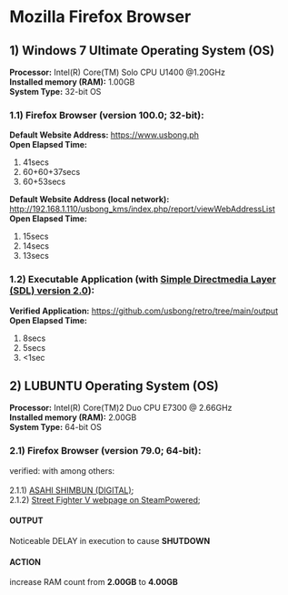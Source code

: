 # Mozilla Firefox Browser

## 1) Windows 7 Ultimate Operating System (OS)
<b>Processor:</b> Intel(R) Core(TM) Solo CPU U1400 @1.20GHz<br/>
<b>Installed memory (RAM):</b> 1.00GB<br/>
<b>System Type:</b> 32-bit OS<br/>

### 1.1) Firefox Browser (version 100.0; 32-bit):
<b>Default Website Address:</b> https://www.usbong.ph<br/>
<b>Open Elapsed Time:</b><br/> 
1) 41secs<br/>
2) 60+60+37secs<br/>
3) 60+53secs<br/>

<b>Default Website Address (local network):</b> http://192.168.1.110/usbong_kms/index.php/report/viewWebAddressList<br/>
<b>Open Elapsed Time:</b><br/> 
1) 15secs<br/>
2) 14secs<br/>
3) 13secs<br/>

### 1.2) Executable Application (with [Simple Directmedia Layer (SDL) version 2.0](https://www.libsdl.org/download-2.0.php)):
<b>Verified Application:</b> https://github.com/usbong/retro/tree/main/output<br/>
<b>Open Elapsed Time:</b><br/> 
1) 8secs<br/>
2) 5secs<br/>
3) <1sec<br/>

## 2) LUBUNTU Operating System (OS)
<b>Processor:</b> Intel(R) Core(TM)2 Duo CPU E7300  @ 2.66GHz<br/>
<b>Installed memory (RAM):</b> 2.00GB<br/>
<b>System Type:</b> 64-bit OS<br/>

### 2.1) Firefox Browser (version 79.0; 64-bit):

verified: with among others:<br/>
<br/>
2.1.1) [ASAHI SHIMBUN (DIGITAL)](https://www.asahi.com/);<br/>
2.1.2) [Street Fighter V webpage on SteamPowered](https://store.steampowered.com/app/310950/Street_Fighter_V/);

#### OUTPUT

Noticeable DELAY in execution to cause <b>SHUTDOWN</b>

#### ACTION

increase RAM count from <b>2.00GB</b> to <b>4.00GB</b>



